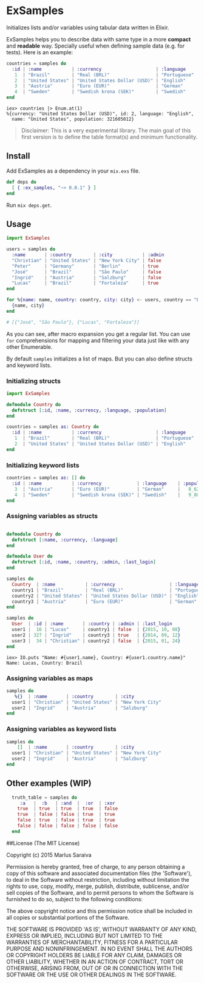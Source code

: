 # ExSamples

Initializes lists and/or variables using tabular data written in Elixir.

ExSamples helps you to describe data with same type in a more **compact** and **readable** way. Specially useful when defining sample data (e.g. for tests). Here is an example:

```Elixir
countries = samples do
  :id | :name           | :currency                    | :language    | :population
   1  | "Brazil"        | "Real (BRL)"                 | "Portuguese" | 204_451_000
   2  | "United States" | "United States Dollar (USD)" | "English"    | 321_605_012
   3  | "Austria"       | "Euro (EUR)"                 | "German"     |   8_623_073
   4  | "Sweden"        | "Swedish krona (SEK)"        | "Swedish"    |   9_801_616
end

```

```
iex> countries |> Enum.at(1)
%{currency: "United States Dollar (USD)", id: 2, language: "English",
  name: "United States", population: 321605012}
```
> Disclaimer: This is a very experimental library. The main goal of this first version is to define the table format(s) and minimum functionality.

## Install

Add ExSamples as a dependency in your `mix.exs` file.

```elixir
def deps do
  [ { :ex_samples, "~> 0.0.1" } ]
end
```

Run `mix deps.get`.

## Usage

```Elixir
import ExSamples

users = samples do
  :name       | :country        | :city           | :admin
  "Christian" | "United States" | "New York City" | false
  "Peter"     | "Germany"       | "Berlin"        | true
  "José"      | "Brazil"        | "São Paulo"     | false
  "Ingrid"    | "Austria"       | "Salzburg"      | false
  "Lucas"     | "Brazil"        | "Fortaleza"     | true      
end

for %{name: name, country: country, city: city} <- users, country == "Brazil" do
  {name, city}
end

# [{"José", "São Paulo"}, {"Lucas", "Fortaleza"}]
```

As you can see, after macro expansion you get a regular list. You can use `for` comprehensions for mapping and filtering your data just like with any other Enumerable.

By default `samples` initializes a list of maps. But you can also define structs and keyword lists.

### Initializing structs

```Elixir
import ExSamples

defmodule Country do
  defstruct [:id, :name, :currency, :language, :population]
end

countries = samples as: Country do
  :id | :name           | :currency                    | :language    | :population
   1  | "Brazil"        | "Real (BRL)"                 | "Portuguese" | 204_451_000
   2  | "United States" | "United States Dollar (USD)" | "English"    | 321_605_012    
end
```

### Initializing keyword lists

```Elixir
countries = samples as: [] do
  :id | :name           | :currency             | :language    | :population
   3  | "Austria"       | "Euro (EUR)"          | "German"     |   8_623_073        
   4  | "Sweden"        | "Swedish krona (SEK)" | "Swedish"    |   9_801_616
end
```

### Assigning variables as structs

```Elixir

defmodule Country do
  defstruct [:name, :currency, :language]
end

defmodule User do
  defstruct [:id, :name, :country, :admin, :last_login]
end

samples do
  Country  | :name           | :currency                    | :language
  country1 | "Brazil"        | "Real (BRL)"                 | "Portuguese"
  country2 | "United States" | "United States Dollar (USD)" | "English"
  country3 | "Austria"       | "Euro (EUR)"                 | "German"
end

samples do
  User  | :id | :name       | :country | :admin | :last_login
  user1 |  16 | "Lucas"     | country1 | false  | {2015, 10, 08}
  user2 | 327 | "Ingrid"    | country3 | true   | {2014, 09, 12}
  user3 |  34 | "Christian" | country2 | false  | {2015, 01, 24}
end

```

```
iex> IO.puts "Name: #{user1.name}, Country: #{user1.country.name}"
Name: Lucas, Country: Brazil
```

### Assigning variables as maps

```Elixir
samples do
   %{}  | :name       | :country        | :city
  user1 | "Christian" | "United States" | "New York City"
  user2 | "Ingrid"    | "Austria"       | "Salzburg"
end
```

### Assigning variables as keyword lists

```Elixir
samples do
    []  | :name       | :country        | :city
  user1 | "Christian" | "United States" | "New York City"
  user2 | "Ingrid"    | "Austria"       | "Salzburg"
end

```

## Other examples (WIP)

```Elixir
  truth_table = samples do
     :a   |  :b   | :and  |  :or  | :xor
    true  | true  | true  | true  | false
    true  | false | false | true  | true
    false | true  | false | true  | true
    false | false | false | false | false
  end

```

##License
(The MIT License)

Copyright (c) 2015 Marlus Saraiva

Permission is hereby granted, free of charge, to any person obtaining
a copy of this software and associated documentation files (the
'Software'), to deal in the Software without restriction, including
without limitation the rights to use, copy, modify, merge, publish,
distribute, sublicense, and/or sell copies of the Software, and to
permit persons to whom the Software is furnished to do so, subject to
the following conditions:

The above copyright notice and this permission notice shall be
included in all copies or substantial portions of the Software.

THE SOFTWARE IS PROVIDED 'AS IS', WITHOUT WARRANTY OF ANY KIND,
EXPRESS OR IMPLIED, INCLUDING BUT NOT LIMITED TO THE WARRANTIES OF
MERCHANTABILITY, FITNESS FOR A PARTICULAR PURPOSE AND NONINFRINGEMENT.
IN NO EVENT SHALL THE AUTHORS OR COPYRIGHT HOLDERS BE LIABLE FOR ANY
CLAIM, DAMAGES OR OTHER LIABILITY, WHETHER IN AN ACTION OF CONTRACT,
TORT OR OTHERWISE, ARISING FROM, OUT OF OR IN CONNECTION WITH THE
SOFTWARE OR THE USE OR OTHER DEALINGS IN THE SOFTWARE.
